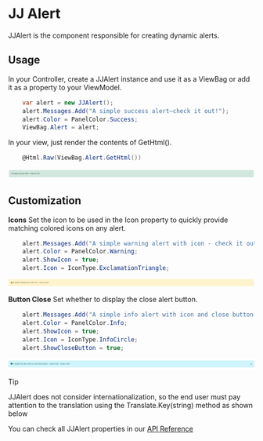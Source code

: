 
# JJ Alert

JJAlert is the component responsible for creating dynamic alerts.

## Usage

In your Controller, create a JJAlert instance and use it as a ViewBag or add it as a property to your ViewModel.

```csharp
    var alert = new JJAlert();
    alert.Messages.Add("A simple success alert—check it out!");
    alert.Color = PanelColor.Success;
    ViewBag.Alert = alert;  
```
In your view, just render the contents of GetHtml().

```csharp
    @Html.Raw(ViewBag.Alert.GetHtml())
```

<img alt="Importing" src="../../media/SimpleExampleJJAlert.png"/>

## Customization

**Icons** Set the icon to be used in the Icon property to
quickly provide matching colored icons on any alert.

```csharp
    alert.Messages.Add("A simple warning alert with icon - check it out!");
    alert.Color = PanelColor.Warning;
    alert.ShowIcon = true; 
    alert.Icon = IconType.ExclamationTriangle;
```

<img alt="Importing" src="../../media/SimpleExampleIconJJAlert.png"/>

**Button Close** Set whether to display the close alert button.

```csharp
    alert.Messages.Add("A simple info alert with icon and close button - check it out! - check it out!");
    alert.Color = PanelColor.Info;
    alert.ShowIcon = true;  
    alert.Icon = IconType.InfoCircle;
    alert.ShowCloseButton = true;
```

<img alt="Importing" src="../../media/SimpleExampleButtonCloseJJAlert.png"/>

> [!TIP] 
> JJAlert does not consider internationalization, so the end user must pay attention to the translation using the Translate.Key(string) method as shown below


You can check all JJAlert properties in our [API Reference](https://portal.jjconsulting.com.br/jjdoc/lib/JJMasterData.Core.WebComponents.JJAlert.html)
